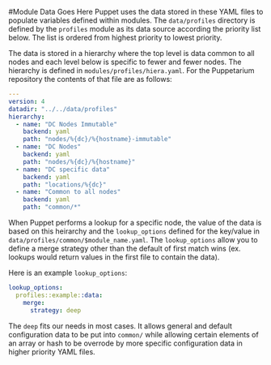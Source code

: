 #Module Data Goes Here
Puppet uses the data stored in these YAML files to populate variables defined within modules. The `data/profiles` directory is defined by the `profiles` module as its data source according the priority list below. The list is ordered from highest priority to lowest priority.  

The data is stored in a hierarchy where the top level is data common to all nodes and each level below is specific to fewer and fewer nodes. The hierarchy is defined in `modules/profiles/hiera.yaml`. For the Puppetarium repository the contents of that file are as follows:

```yaml
---
version: 4
datadir: "../../data/profiles"
hierarchy:
  - name: "DC Nodes Immutable"
    backend: yaml
    path: "nodes/%{dc}/%{hostname}-immutable"
  - name: "DC Nodes"
    backend: yaml
    path: "nodes/%{dc}/%{hostname}"
  - name: "DC specific data"
    backend: yaml
    path: "locations/%{dc}"
  - name: "Common to all nodes"
    backend: yaml
    path: "common/*"
  ```

When Puppet performs a lookup for a specific node, the value of the data is based on this heirarchy and the `lookup_options` defined for the key/value in `data/profiles/common/$module_name.yaml`. The `lookup_options` allow you to define a merge strategy other than the default of first match wins (ex. lookups would return values in the first file to contain the data).

Here is an example `lookup_options`:
```yaml
lookup_options:
  profiles::example::data:
    merge:
      strategy: deep
```

The `deep` fits our needs in most cases. It allows general and default configuration data to be put into `common/` while allowing certain elements of an array or hash to be overrode by more specific configuration data in higher priority YAML files.